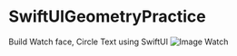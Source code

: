# SwiftUIGeometryPractice
Build Watch face,  Circle Text using SwiftUI
![Image Watch](https://i.imgur.com/hdVMpkN.png)
